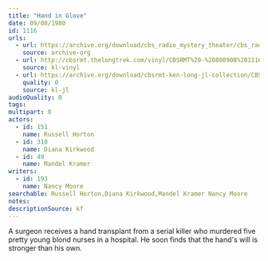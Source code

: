 ```yaml
---
title: "Hand in Glove"
date: 09/08/1980
id: 1116
urls: 
  - url: https://archive.org/download/cbs_radio_mystery_theater/cbs_radio_mystery_theater-1101-1150.zip/cbs_radio_mystery_theater-1101-1150%2Fcbsrmt_1116_hand_in_glove.mp3
    source: archive-org
  - url: http://cbsrmt.thelongtrek.com/vinyl/CBSRMT%20-%20800908%201116%20Hand%20in%20Glove_afrts.mp3
    source: kl-vinyl
  - url: https://archive.org/download/cbsrmt-ken-long-jl-collection/CBSRMT - 800908 1116 Hand In Glove_jl.mp3
    quality: 0
    source: kl-jl
audioQuality: 0
tags: 
multipart: 0
actors:  
  - id: 151
    name: Russell Horton  
  - id: 318
    name: Diana Kirkwood  
  - id: 49
    name: Mandel Kramer
writers:  
  - id: 193
    name: Nancy Moore
searchable: Russell Horton,Diana Kirkwood,Mandel Kramer Nancy Moore
notes: 
descriptionSource: kf
---
```

A surgeon receives a hand transplant from a serial killer who murdered five pretty young blond nurses in a hospital. He soon finds that the hand's will is stronger than his own.